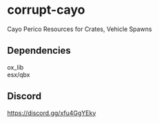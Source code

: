 # corrupt-cayo
Cayo Perico Resources for Crates, Vehicle Spawns 

## Dependencies
ox_lib<br>
esx/qbx

## Discord
https://discord.gg/xfu4GgYEky
